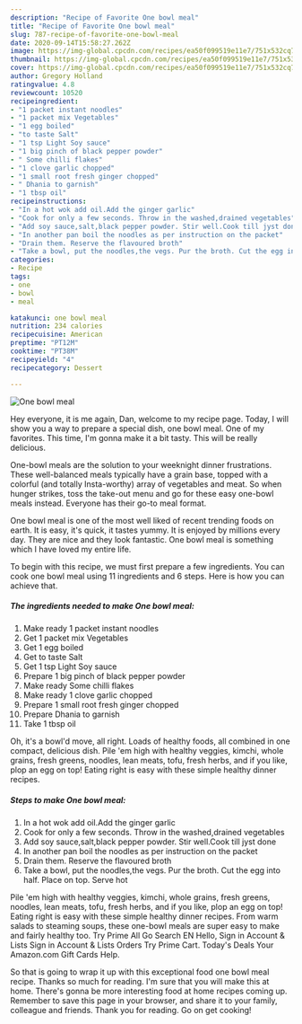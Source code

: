 ```yaml
---
description: "Recipe of Favorite One bowl meal"
title: "Recipe of Favorite One bowl meal"
slug: 787-recipe-of-favorite-one-bowl-meal
date: 2020-09-14T15:58:27.262Z
image: https://img-global.cpcdn.com/recipes/ea50f099519e11e7/751x532cq70/one-bowl-meal-recipe-main-photo.jpg
thumbnail: https://img-global.cpcdn.com/recipes/ea50f099519e11e7/751x532cq70/one-bowl-meal-recipe-main-photo.jpg
cover: https://img-global.cpcdn.com/recipes/ea50f099519e11e7/751x532cq70/one-bowl-meal-recipe-main-photo.jpg
author: Gregory Holland
ratingvalue: 4.8
reviewcount: 10520
recipeingredient:
- "1 packet instant noodles"
- "1 packet mix Vegetables"
- "1 egg boiled"
- "to taste Salt"
- "1 tsp Light Soy sauce"
- "1 big pinch of black pepper powder"
- " Some chilli flakes"
- "1 clove garlic chopped"
- "1 small root fresh ginger chopped"
- " Dhania to garnish"
- "1 tbsp oil"
recipeinstructions:
- "In a hot wok add oil.Add the ginger garlic"
- "Cook for only a few seconds. Throw in the washed,drained vegetables"
- "Add soy sauce,salt,black pepper powder. Stir well.Cook till jyst done"
- "In another pan boil the noodles as per instruction on the packet"
- "Drain them. Reserve the flavoured broth"
- "Take a bowl, put the noodles,the vegs. Pur the broth. Cut the egg into half. Place on top. Serve hot"
categories:
- Recipe
tags:
- one
- bowl
- meal

katakunci: one bowl meal 
nutrition: 234 calories
recipecuisine: American
preptime: "PT12M"
cooktime: "PT38M"
recipeyield: "4"
recipecategory: Dessert

---
```



![One bowl meal](https://img-global.cpcdn.com/recipes/ea50f099519e11e7/751x532cq70/one-bowl-meal-recipe-main-photo.jpg)

Hey everyone, it is me again, Dan, welcome to my recipe page. Today, I will show you a way to prepare a special dish, one bowl meal. One of my favorites. This time, I'm gonna make it a bit tasty. This will be really delicious.

One-bowl meals are the solution to your weeknight dinner frustrations. These well-balanced meals typically have a grain base, topped with a colorful (and totally Insta-worthy) array of vegetables and meat. So when hunger strikes, toss the take-out menu and go for these easy one-bowl meals instead. Everyone has their go-to meal format.

One bowl meal is one of the most well liked of recent trending foods on earth. It is easy, it's quick, it tastes yummy. It is enjoyed by millions every day. They are nice and they look fantastic. One bowl meal is something which I have loved my entire life.


To begin with this recipe, we must first prepare a few ingredients. You can cook one bowl meal using 11 ingredients and 6 steps. Here is how you can achieve that.

<!--inarticleads1-->

##### The ingredients needed to make One bowl meal:

1. Make ready 1 packet instant noodles
1. Get 1 packet mix Vegetables
1. Get 1 egg boiled
1. Get to taste Salt
1. Get 1 tsp Light Soy sauce
1. Prepare 1 big pinch of black pepper powder
1. Make ready  Some chilli flakes
1. Make ready 1 clove garlic chopped
1. Prepare 1 small root fresh ginger chopped
1. Prepare  Dhania to garnish
1. Take 1 tbsp oil


Oh, it&#39;s a bowl&#39;d move, all right. Loads of healthy foods, all combined in one compact, delicious dish. Pile &#39;em high with healthy veggies, kimchi, whole grains, fresh greens, noodles, lean meats, tofu, fresh herbs, and if you like, plop an egg on top! Eating right is easy with these simple healthy dinner recipes. 

<!--inarticleads2-->

##### Steps to make One bowl meal:

1. In a hot wok add oil.Add the ginger garlic
1. Cook for only a few seconds. Throw in the washed,drained vegetables
1. Add soy sauce,salt,black pepper powder. Stir well.Cook till jyst done
1. In another pan boil the noodles as per instruction on the packet
1. Drain them. Reserve the flavoured broth
1. Take a bowl, put the noodles,the vegs. Pur the broth. Cut the egg into half. Place on top. Serve hot


Pile &#39;em high with healthy veggies, kimchi, whole grains, fresh greens, noodles, lean meats, tofu, fresh herbs, and if you like, plop an egg on top! Eating right is easy with these simple healthy dinner recipes. From warm salads to steaming soups, these one-bowl meals are super easy to make and fairly healthy too. Try Prime All Go Search EN Hello, Sign in Account &amp; Lists Sign in Account &amp; Lists Orders Try Prime Cart. Today&#39;s Deals Your Amazon.com Gift Cards Help. 

So that is going to wrap it up with this exceptional food one bowl meal recipe. Thanks so much for reading. I'm sure that you will make this at home. There's gonna be more interesting food at home recipes coming up. Remember to save this page in your browser, and share it to your family, colleague and friends. Thank you for reading. Go on get cooking!
